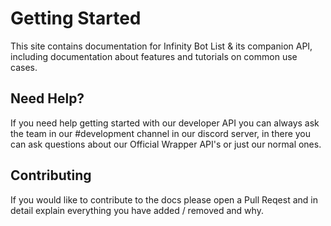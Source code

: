 # Getting Started

This site contains documentation for Infinity Bot List & its companion API, including documentation about features and tutorials on common use cases.

## Need Help?

If you need help getting started with our developer API you can always ask the team in our \#development channel in our discord server, in there you can ask questions about our Official Wrapper API's or just our normal ones.

## Contributing

If you would like to contribute to the docs please open a Pull Reqest and in detail explain everything you have added / removed and why. 

